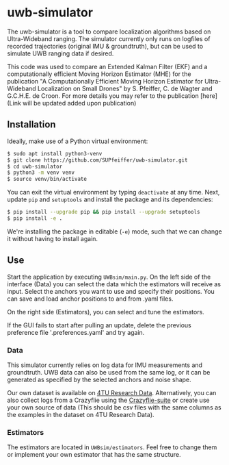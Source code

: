 # uwb-simulator
The uwb-simulator is a tool to compare localization algorithms based on Ultra-Wideband ranging. The simulator currently only runs on logfiles of recorded trajectories (original IMU & groundtruth), but can be used to simulate UWB ranging data if desired.

This code was used to compare an Extended Kalman Filter (EKF) and a computationally efficient Moving Horizon Estimator (MHE) for the publication "A Computationally Efficient Moving Horizon Estimator for Ultra-Wideband Localization on Small Drones" by S. Pfeiffer, C. de Wagter and G.C.H.E. de Croon. For more details you may refer to the publication [here](Link will be updated added upon publication)

## Installation

Ideally, make use of a Python virtual environment:
```bash
$ sudo apt install python3-venv
$ git clone https://github.com/SUPfeiffer/uwb-simulator.git
$ cd uwb-simulator
$ python3 -m venv venv
$ source venv/bin/activate
```

You can exit the virtual environment by typing `deactivate` at any time. Next, update `pip` and `setuptools` and install the package and its dependencies:

```bash
$ pip install --upgrade pip && pip install --upgrade setuptools
$ pip install -e .
```

We're installing the package in editable (`-e`) mode, such that we can change it without having to install again.

## Use
Start the application by executing `UWBsim/main.py`. On the left side of the interface (Data) you can select the data which the estimators will receive as input. Select the anchors you want to use and specify their positions. You can save and load anchor positions to and from .yaml files.

On the right side (Estimators), you can select and tune the estimators.

If the GUI fails to start after pulling an update, delete the previous preference file '.preferences.yaml' and try again.

### Data

This simulator currently relies on log data for IMU measurements and groundtruth. UWB data can also be used from the same log, or it can be generated as specified by the selected anchors and noise shape. 

Our own dataset is available on [4TU Research Data](). Alternatively, you can also collect logs from a Crazyflie using the [Crazyflie-suite](https://github.com/Huizerd/crazyflie-suite) or create use your own source of data (This should be csv files with the same columns as the examples in the dataset on 4TU Research Data).

### Estimators

The estimators are located in `UWBsim/estimators`. Feel free to change them or implement your own estimator that has the same structure.